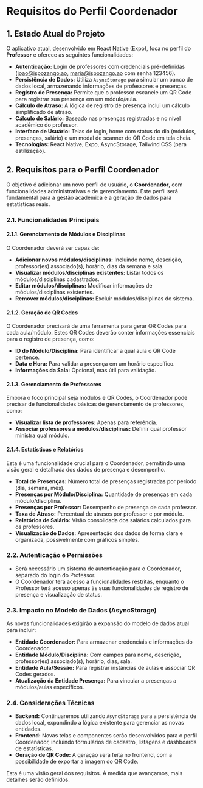 # Requisitos do Perfil Coordenador

## 1. Estado Atual do Projeto

O aplicativo atual, desenvolvido em React Native (Expo), foca no perfil do **Professor** e oferece as seguintes funcionalidades:

- **Autenticação:** Login de professores com credenciais pré-definidas (joao@ispozango.ao, maria@ispozango.ao com senha 123456).
- **Persistência de Dados:** Utiliza `AsyncStorage` para simular um banco de dados local, armazenando informações de professores e presenças.
- **Registro de Presença:** Permite que o professor escaneie um QR Code para registrar sua presença em um módulo/aula.
- **Cálculo de Atraso:** A lógica de registro de presença inclui um cálculo simplificado de atraso.
- **Cálculo de Salário:** Baseado nas presenças registradas e no nível acadêmico do professor.
- **Interface de Usuário:** Telas de login, home com status do dia (módulos, presenças, salário) e um modal de scanner de QR Code em tela cheia.
- **Tecnologias:** React Native, Expo, AsyncStorage, Tailwind CSS (para estilização).

## 2. Requisitos para o Perfil Coordenador

O objetivo é adicionar um novo perfil de usuário, o **Coordenador**, com funcionalidades administrativas e de gerenciamento. Este perfil será fundamental para a gestão acadêmica e a geração de dados para estatísticas reais.

### 2.1. Funcionalidades Principais

#### 2.1.1. Gerenciamento de Módulos e Disciplinas
O Coordenador deverá ser capaz de:
- **Adicionar novos módulos/disciplinas:** Incluindo nome, descrição, professor(es) associado(s), horário, dias da semana e sala.
- **Visualizar módulos/disciplinas existentes:** Listar todos os módulos/disciplinas cadastrados.
- **Editar módulos/disciplinas:** Modificar informações de módulos/disciplinas existentes.
- **Remover módulos/disciplinas:** Excluir módulos/disciplinas do sistema.

#### 2.1.2. Geração de QR Codes
O Coordenador precisará de uma ferramenta para gerar QR Codes para cada aula/módulo. Estes QR Codes deverão conter informações essenciais para o registro de presença, como:
- **ID do Módulo/Disciplina:** Para identificar a qual aula o QR Code pertence.
- **Data e Hora:** Para validar a presença em um horário específico.
- **Informações da Sala:** Opcional, mas útil para validação.

#### 2.1.3. Gerenciamento de Professores
Embora o foco principal seja módulos e QR Codes, o Coordenador pode precisar de funcionalidades básicas de gerenciamento de professores, como:
- **Visualizar lista de professores:** Apenas para referência.
- **Associar professores a módulos/disciplinas:** Definir qual professor ministra qual módulo.

#### 2.1.4. Estatísticas e Relatórios
Esta é uma funcionalidade crucial para o Coordenador, permitindo uma visão geral e detalhada dos dados de presença e desempenho.
- **Total de Presenças:** Número total de presenças registradas por período (dia, semana, mês).
- **Presenças por Módulo/Disciplina:** Quantidade de presenças em cada módulo/disciplina.
- **Presenças por Professor:** Desempenho de presença de cada professor.
- **Taxa de Atraso:** Percentual de atrasos por professor e por módulo.
- **Relatórios de Salário:** Visão consolidada dos salários calculados para os professores.
- **Visualização de Dados:** Apresentação dos dados de forma clara e organizada, possivelmente com gráficos simples.

### 2.2. Autenticação e Permissões
- Será necessário um sistema de autenticação para o Coordenador, separado do login do Professor.
- O Coordenador terá acesso a funcionalidades restritas, enquanto o Professor terá acesso apenas às suas funcionalidades de registro de presença e visualização de status.

### 2.3. Impacto no Modelo de Dados (AsyncStorage)
As novas funcionalidades exigirão a expansão do modelo de dados atual para incluir:
- **Entidade Coordenador:** Para armazenar credenciais e informações do Coordenador.
- **Entidade Módulo/Disciplina:** Com campos para nome, descrição, professor(es) associado(s), horário, dias, sala.
- **Entidade Aula/Sessão:** Para registrar instâncias de aulas e associar QR Codes gerados.
- **Atualização da Entidade Presença:** Para vincular a presenças a módulos/aulas específicos.

### 2.4. Considerações Técnicas
- **Backend:** Continuaremos utilizando `AsyncStorage` para a persistência de dados local, expandindo a lógica existente para gerenciar as novas entidades.
- **Frontend:** Novas telas e componentes serão desenvolvidos para o perfil Coordenador, incluindo formulários de cadastro, listagens e dashboards de estatísticas.
- **Geração de QR Code:** A geração será feita no frontend, com a possibilidade de exportar a imagem do QR Code.

Esta é uma visão geral dos requisitos. À medida que avançamos, mais detalhes serão definidos.

